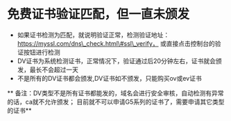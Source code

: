 

# 免费证书验证匹配，但一直未颁发

  - 如果证书检测为匹配，就说明验证正常，检测验证地址：https://myssl.com/dns\_check.html\#ssl\_verify， 或直接点击控制台的验证按钮进行检测
  - DV证书为系统检测证书，正常情况下，验证通过后20分钟左右，证书就会颁发，最长不会超过一天
  - 不是所有的DV证书都会颁发,DV证书如不颁发，只能购买ov或ev证书


** 备注：DV类型不是所有证书都能发的，域名会进行安全审核，自动检测有异常的话，ca就不允许颁发；
目前就不可以申请G5系列的证书了，需要申请其它类型的证书**

